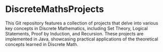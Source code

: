 # DiscreteMathsProjects
This Git repository features a collection of projects that delve into various key concepts in Discrete Mathematics, including Set Theory, Logical Statements, Proof by Induction, and Recursion. These projects are implemented in Java, showcasing practical applications of the theoretical concepts learned in Discrete Math. 
